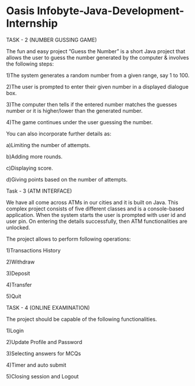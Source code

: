 # Oasis Infobyte-Java-Development-Internship
TASK - 2 (NUMBER GUSSING GAME)

The fun and easy project “Guess the Number” is a short Java project that allows the user to guess the number generated by the computer & involves the following steps:

1)The system generates a random number from a given range, say 1 to 100.

2)The user is prompted to enter their given number in a displayed dialogue box.

3)The computer then tells if the entered number matches the guesses number or it is higher/lower than the generated number.

4)The game continues under the user guessing the number.

You can also incorporate further details as:

a)Limiting the number of attempts.

b)Adding more rounds.

c)Displaying score.

d)Giving points based on the number of attempts.

Task - 3 (ATM INTERFACE)

We have all come across ATMs in our cities and it is built on Java. This complex project consists of five different classes and is a console-based application. When the system starts the user is prompted with user id and user pin. On entering the details successfully, then ATM functionalities are unlocked.

The project allows to perform following operations:

1)Transactions History

2)Withdraw

3)Deposit

4)Transfer

5)Quit

TASK - 4 (ONLINE EXAMINATION)

The project should be capable of the following functionalities.

1)Login

2)Update Profile and Password

3)Selecting answers for MCQs

4)Timer and auto submit

5)Closing session and Logout
